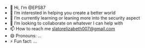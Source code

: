- 👋 Hi, I’m @EPS87
- 👀 I’m interested in helping you create a better world 
- 🌱 I’m currently learning or leaning more into the security aspect
- 💞️ I’m looking to collaborate on whatever I can help with 
- 📫 How to reach me slatorelizabeth007@gmail.com 
- 😄 Pronouns: ...
- ⚡ Fun fact: ...

<!---
EPS87/EPS87 is a ✨ special ✨ repository because its `README.md` (this file) appears on your GitHub profile.
You can click the Preview link to take a look at your changes.
--->
